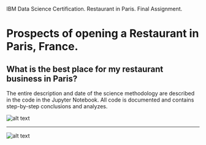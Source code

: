 IBM Data Science Certification. Restaurant in Paris. Final Assignment.

# Prospects of opening a Restaurant in Paris, France. 
## What is the best place for my restaurant business in Paris?

The entire description and date of the science methodology are described in the code in the Jupyter Notebook.
All code is documented and contains step-by-step conclusions and analyzes.

![alt text](https://github.com/Fenixkriss/IBM_Paris_Restaurant/blob/master/Paris_finalmap_clusters.jpg)

---
![alt text](https://github.com/Fenixkriss/IBM_Paris_Restaurant/blob/master/Specialization_Certificate_Emblem_ADS_Final_min.png)
